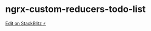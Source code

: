 # ngrx-custom-reducers-todo-list

[Edit on StackBlitz ⚡️](https://stackblitz.com/edit/ngrx-custom-reducers-todo-list)